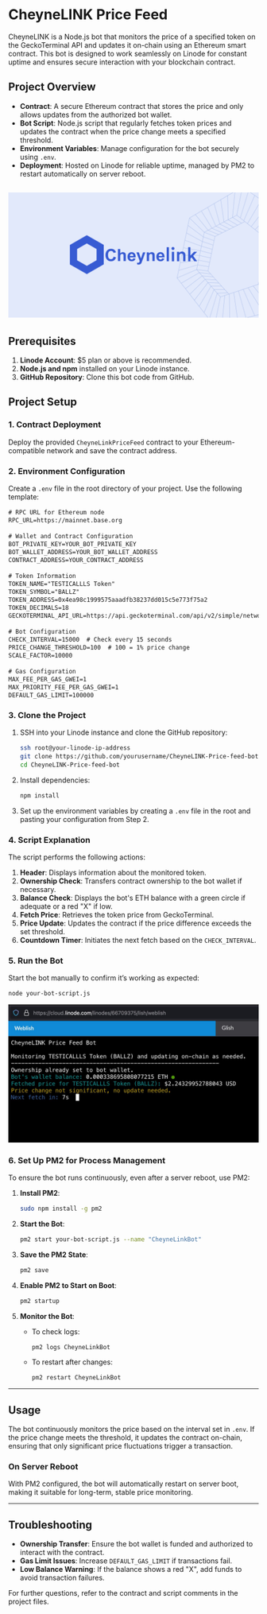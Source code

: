 
# CheyneLINK Price Feed

CheyneLINK is a Node.js bot that monitors the price of a specified token on the GeckoTerminal API and updates it on-chain using an Ethereum smart contract. This bot is designed to work seamlessly on Linode for constant uptime and ensures secure interaction with your blockchain contract.

## Project Overview

- **Contract**: A secure Ethereum contract that stores the price and only allows updates from the authorized bot wallet.
- **Bot Script**: Node.js script that regularly fetches token prices and updates the contract when the price change meets a specified threshold.
- **Environment Variables**: Manage configuration for the bot securely using `.env`.
- **Deployment**: Hosted on Linode for reliable uptime, managed by PM2 to restart automatically on server reboot.


![CheyneLINK Bot Overview](./Guides/cheynelink.png)
---

## Prerequisites

1. **Linode Account**: $5 plan or above is recommended.
2. **Node.js and npm** installed on your Linode instance.
3. **GitHub Repository**: Clone this bot code from GitHub.

## Project Setup

### 1. Contract Deployment

Deploy the provided `CheyneLinkPriceFeed` contract to your Ethereum-compatible network and save the contract address.

### 2. Environment Configuration

Create a `.env` file in the root directory of your project. Use the following template:

```plaintext
# RPC URL for Ethereum node
RPC_URL=https://mainnet.base.org

# Wallet and Contract Configuration
BOT_PRIVATE_KEY=YOUR_BOT_PRIVATE_KEY
BOT_WALLET_ADDRESS=YOUR_BOT_WALLET_ADDRESS
CONTRACT_ADDRESS=YOUR_CONTRACT_ADDRESS

# Token Information
TOKEN_NAME="TESTICALLLS Token"
TOKEN_SYMBOL="BALLZ"
TOKEN_ADDRESS=0x4ea98c1999575aaadfb38237dd015c5e773f75a2
TOKEN_DECIMALS=18
GECKOTERMINAL_API_URL=https://api.geckoterminal.com/api/v2/simple/networks/bsc/token_price/0x4ea98c1999575aaadfb38237dd015c5e773f75a2

# Bot Configuration
CHECK_INTERVAL=15000  # Check every 15 seconds
PRICE_CHANGE_THRESHOLD=100  # 100 = 1% price change
SCALE_FACTOR=10000

# Gas Configuration
MAX_FEE_PER_GAS_GWEI=1
MAX_PRIORITY_FEE_PER_GAS_GWEI=1
DEFAULT_GAS_LIMIT=100000
```

### 3. Clone the Project

1. SSH into your Linode instance and clone the GitHub repository:
   ```bash
   ssh root@your-linode-ip-address
   git clone https://github.com/yourusername/CheyneLINK-Price-feed-bot.git
   cd CheyneLINK-Price-feed-bot
   ```

2. Install dependencies:
   ```bash
   npm install
   ```

3. Set up the environment variables by creating a `.env` file in the root and pasting your configuration from Step 2.

### 4. Script Explanation

The script performs the following actions:

1. **Header**: Displays information about the monitored token.
2. **Ownership Check**: Transfers contract ownership to the bot wallet if necessary.
3. **Balance Check**: Displays the bot's ETH balance with a green circle if adequate or a red "X" if low.
4. **Fetch Price**: Retrieves the token price from GeckoTerminal.
5. **Price Update**: Updates the contract if the price difference exceeds the set threshold.
6. **Countdown Timer**: Initiates the next fetch based on the `CHECK_INTERVAL`.

### 5. Run the Bot

Start the bot manually to confirm it’s working as expected:
```bash
node your-bot-script.js
```


![CheyneLINK Feed Running](./Guides/bot.png)

### 6. Set Up PM2 for Process Management

To ensure the bot runs continuously, even after a server reboot, use PM2:

1. **Install PM2**:
   ```bash
   sudo npm install -g pm2
   ```

2. **Start the Bot**:
   ```bash
   pm2 start your-bot-script.js --name "CheyneLinkBot"
   ```

3. **Save the PM2 State**:
   ```bash
   pm2 save
   ```

4. **Enable PM2 to Start on Boot**:
   ```bash
   pm2 startup
   ```

5. **Monitor the Bot**:
   - To check logs:
     ```bash
     pm2 logs CheyneLinkBot
     ```
   - To restart after changes:
     ```bash
     pm2 restart CheyneLinkBot
     ```

---

## Usage

The bot continuously monitors the price based on the interval set in `.env`. If the price change meets the threshold, it updates the contract on-chain, ensuring that only significant price fluctuations trigger a transaction.

### On Server Reboot

With PM2 configured, the bot will automatically restart on server boot, making it suitable for long-term, stable price monitoring.

---

## Troubleshooting

- **Ownership Transfer**: Ensure the bot wallet is funded and authorized to interact with the contract.
- **Gas Limit Issues**: Increase `DEFAULT_GAS_LIMIT` if transactions fail.
- **Low Balance Warning**: If the balance shows a red "X", add funds to avoid transaction failures.

For further questions, refer to the contract and script comments in the project files.
